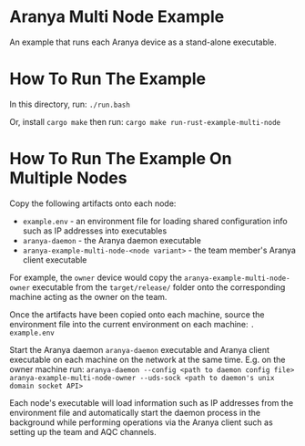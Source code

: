 # Aranya Multi Node Example

An example that runs each Aranya device as a stand-alone executable.

# How To Run The Example

In this directory, run:
`./run.bash`

Or, install `cargo make` then run:
`cargo make run-rust-example-multi-node`

# How To Run The Example On Multiple Nodes

Copy the following artifacts onto each node:
- `example.env` - an environment file for loading shared configuration info such as IP addresses into executables
- `aranya-daemon` - the Aranya daemon executable
- `aranya-example-multi-node-<node variant>` - the team member's Aranya client executable

For example, the `owner` device would copy the `aranya-example-multi-node-owner` executable from the `target/release/` folder onto the corresponding machine acting as the owner on the team.

Once the artifacts have been copied onto each machine, source the environment file into the current environment on each machine: `. example.env`

Start the Aranya daemon `aranya-daemon` executable and Aranya client executable on each machine on the network at the same time. E.g. on the owner machine run:
`aranya-daemon --config <path to daemon config file>`
`aranya-example-multi-node-owner --uds-sock <path to daemon's unix domain socket API>`

Each node's executable will load information such as IP addresses from the environment file and automatically start the daemon process in the background while performing operations via the Aranya client such as setting up the team and AQC channels.
